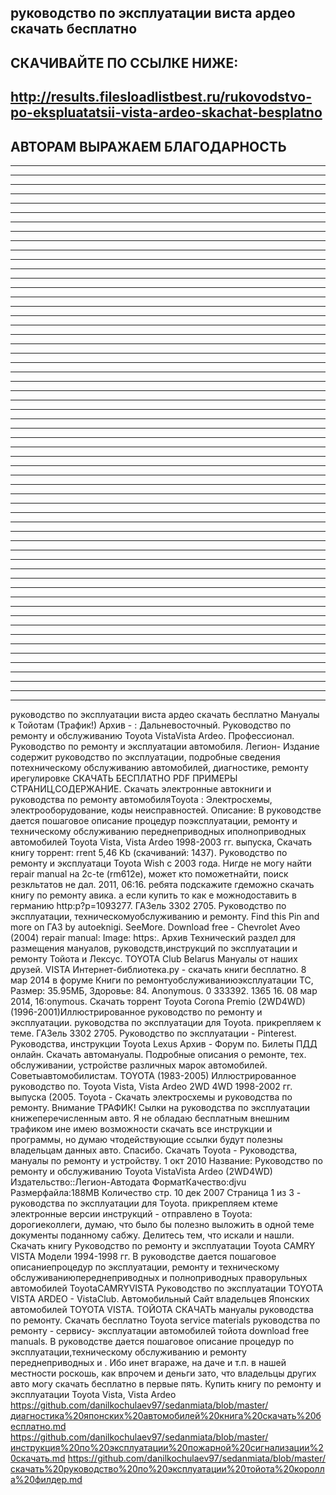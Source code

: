 руководство по эксплуатации виста ардео скачать бесплатно
--------------------------------------------------
СКАЧИВАЙТЕ ПО ССЫЛКЕ НИЖЕ:
--------------------------------------------------
http://results.filesloadlistbest.ru/rukovodstvo-po-ekspluatatsii-vista-ardeo-skachat-besplatno
--------------------------------------------------
АВТОРАМ ВЫРАЖАЕМ БЛАГОДАРНОСТЬ
--------------------------------------------------
--------------------------------------------------
--------------------------------------------------
--------------------------------------------------
--------------------------------------------------
--------------------------------------------------
--------------------------------------------------
--------------------------------------------------
--------------------------------------------------
--------------------------------------------------
--------------------------------------------------
--------------------------------------------------
--------------------------------------------------
--------------------------------------------------
--------------------------------------------------
--------------------------------------------------
--------------------------------------------------
--------------------------------------------------
--------------------------------------------------
--------------------------------------------------
--------------------------------------------------
--------------------------------------------------
--------------------------------------------------
--------------------------------------------------
--------------------------------------------------
--------------------------------------------------
--------------------------------------------------
--------------------------------------------------
--------------------------------------------------
--------------------------------------------------
--------------------------------------------------
--------------------------------------------------
--------------------------------------------------
--------------------------------------------------
--------------------------------------------------
--------------------------------------------------
--------------------------------------------------
--------------------------------------------------
--------------------------------------------------
--------------------------------------------------
--------------------------------------------------
--------------------------------------------------
--------------------------------------------------
--------------------------------------------------
--------------------------------------------------
--------------------------------------------------
--------------------------------------------------
--------------------------------------------------
--------------------------------------------------
--------------------------------------------------
--------------------------------------------------
--------------------------------------------------
--------------------------------------------------
--------------------------------------------------
--------------------------------------------------
--------------------------------------------------
--------------------------------------------------
--------------------------------------------------
--------------------------------------------------
руководство по эксплуатации виста ардео скачать бесплатно Мануалы к Тойотам (Трафик!) Архив -  : Дальневосточный. Руководство по ремонту и обслуживанию Toyota VistaVista Ardeo. Профессионал. Руководство по ремонту и эксплуатации автомобиля. Легион-  Издание содержит руководство по эксплуатации, подробные сведения потехническому обслуживанию автомобилей, диагностике, ремонту ирегулировке  СКАЧАТЬ БЕСПЛАТНО PDF ПРИМЕРЫ СТРАНИЦ,СОДЕРЖАНИЕ. Скачать электронные автокниги и руководства по ремонту автомобиляToyota : Электросхемы, электрооборудование, коды неисправностей. Описание: В руководстве дается пошаговое описание процедур поэксплуатации, ремонту и техническому обслуживанию переднеприводных иполноприводных автомобилей Toyota Vista, Vista Ardeo 1998-2003 гг. выпуска,  Скачать книгу торрент: rrent 5,46 Kb (cкачиваний: 1437). Руководство по ремонту и эксплуатаци Toyota Wish с 2003 года. Нигде не могу найти repair manual на 2с-te (rm612e), может кто поможетнайти, поиск резкльтатов не дал.  2011, 06:16. ребята подскажите гдеможно скачать книгу по ремонту авика. а если купить то как е можнодоставить в германию  http:p?p=1093277. ГАЗель 3302  2705. Руководство по эксплуатации, техническомуобслуживанию и ремонту. Find this Pin and more on ГАЗ by autoeknigi. SeeMore. Download free - Chevrolet Aveo (2004) repair manual: Image: https:. Архив Технический раздел для размещения мануалов, руководств,инструкций по эксплуатации и ремонту Тойота и Лексус. TOYOTA Club Belarus  Мануалы от наших друзей. VISTA  Интернет-библиотека.ру - скачать книги бесплатно. 8 мар 2014  в форуме Книги по ремонтуобслуживаниюэксплуатации ТС, Размер: 35.95МБ, Здоровье: 84. Anonymous. 0 333392. 1365 16. 08 мар 2014, 16:onymous. Скачать торрент Toyota Corona Premio (2WD4WD)(1996-2001)Иллюстрированное руководство по ремонту и эксплуатации.
руководства по эксплуатации для Toyota. прикрепляем к теме. ГАЗель 3302  2705. Руководство по эксплуатации  - Pinterest. Руководства, инструкции Toyota  Lexus Архив - Форум по. Билеты ПДД онлайн. Скачать автомануалы. Подробные описания о ремонте, тех. обслуживании, устройстве различных марок автомобилей. Советыавтомобилистам. TOYOTA (1983-2005) Иллюстрированное руководство по. Toyota Vista, Vista Ardeo 2WD  4WD 1998-2002 гг. выпуска (2005. Toyota - Скачать электросхемы и руководства по ремонту. Внимание ТРАФИК! Сылки на руководства по эксплуатации книжеперечисленным авто. Я не обладаю бесплатным внешним трафиком ине имею возможности скачать все инструкции и программы, но думаю чтодействующие ссылки будут полезны владельцам данных авто. Спасибо. Скачать Toyota - Руководства, мануалы по ремонту и устройству. 1 окт 2010  Название: Руководство по ремонту и обслуживанию Toyota VistaVista Ardeo (2WD4WD) Издательство::Легион-Aвтодата ФорматКачество:djvu Размерфайла:188МВ Количество стр. 10 дек 2007  Страница 1 из 3 - руководства по эксплуатации для Toyota. прикрепляем ктеме электронные версии инструкций - отправлено в Toyota: дорогиеколлеги, думаю, что было бы полезно выложить в одной теме документы поданному сабжу. Делитесь тем, что искали и нашли. Скачать книгу Руководство по ремонту и эксплуатации Toyota CAMRY VISTA Модели 1994-1998 гг. В руководстве дается пошаговое описаниепроцедур по эксплуатации, ремонту и техническому обслуживаниюпереднеприводных и полноприводных праворульных автомобилей ToyotaCAMRYVISTA
Руководство по эксплуатации TOYOTA VISTA ARDEO - VistaClub. Автомобильный Сайт владельцев Японских автомобилей TOYOTA VISTA. ТОЙОТА СКАЧАТЬ мануалы руководства по ремонту. Скачать бесплатно Toyota service materials руководства по ремонту - сервису- эксплуатации автомобилей тойота download free manuals. В руководстве дается пошаговое описание процедур по эксплуатации,техническому обслуживанию и ремонту переднеприводных и . Ибо инет вгараже, на даче и т.п. в нашей местности роскошь, как впрочем и деньги зато, что владельцы других авто могу скачать бесплатно в первые пять. Купить книгу по ремонту и эксплуатации Toyota Vista, Vista Ardeo
https://github.com/danilkochulaev97/sedanmiata/blob/master/диагностика%20японских%20автомобилей%20книга%20скачать%20бесплатно.md
https://github.com/danilkochulaev97/sedanmiata/blob/master/инструкция%20по%20эксплуатации%20пожарной%20сигнализации%20скачать.md
https://github.com/danilkochulaev97/sedanmiata/blob/master/скачать%20руководство%20по%20эксплуатации%20тойота%20королла%20филдер.md